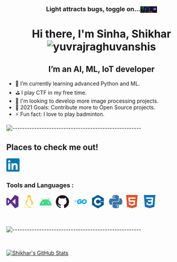 <h3 align="center" style="vertical-align:middle">Light attracts bugs, toggle on...<a href="https://github.com/settings/appearance" title="Click to toggle dark mode on."><img height="17.5" width="43.75" style="vertical-align:middle" src="https://raw.githubusercontent.com/Shikhar0708/Shikhar0708/main/icons/github_dark_alien.png" alt="dark toggle"/></a></h3> 

<h1 align="center"> Hi there, I'm Sinha, Shikhar <img src="https://komarev.com/ghpvc/?username=shikhar0708&color=008080&style=flat&label=Views" alt="yuvrajraghuvanshis" /> </h1>



<h2 align="center"> I’m an AI, ML, IoT developer </h2>

- 🌱 I’m currently learning advanced Python and ML.
- ⛳ I play CTF in my free time.
- 🎈 I'm looking to develop more image processing projects.
- 🥅 2021 Goals: Contribute more to Open Source projects.
- ⚡ Fun fact: I love to play badminton.

![-----------------------------------------------------](https://raw.githubusercontent.com/andreasbm/readme/master/assets/lines/colored.png)

## Places to check me out! 

[<img height="35" width="35" src="https://raw.githubusercontent.com/Shikhar0708/Shikhar0708/main/icons/linkedin.svg" alt="LinkedIn" />][linkedin] &nbsp;

### Tools and Languages :

[<img height="35" width="32" src="https://raw.githubusercontent.com/Shikhar0708/Shikhar0708/main/icons/visualstudio.svg" alt="Visual Studio"/>](# "Visual Studio") &nbsp;
[<img height="35" width="32" src="https://raw.githubusercontent.com/Shikhar0708/Shikhar0708/main/icons/linux.svg" alt="Linux" />](# "Kali Linux") &nbsp;
[<img height="35" width="32" src="https://raw.githubusercontent.com/Shikhar0708/Shikhar0708/main/icons/android.svg" alt="Android" />](# "Android OS") &nbsp;
[<img height="35" width="35" src="https://raw.githubusercontent.com/Shikhar0708/Shikhar0708/main/icons/github.svg" alt="GitHub" />](# "GitHub") &nbsp;
[<img height="35" width="35" src="https://raw.githubusercontent.com/Shikhar0708/Shikhar0708/main/icons/go.svg" alt="Go" />](# "Go") &nbsp;
[<img height="35" width="35" src="https://raw.githubusercontent.com/Shikhar0708/Shikhar0708/main/icons/cplusplus.svg" alt="C++" />](# "C++") &nbsp;
[<img height="35" width="35" src="https://raw.githubusercontent.com/Shikhar0708/Shikhar0708/main/icons/python.svg" alt="Python" />](# "Python")&nbsp;
[<img height="35" width="35" src="https://raw.githubusercontent.com/Shikhar0708/Shikhar0708/main/icons/html5.svg" alt="HTML5" />](# "HTML5") &nbsp;
[<img height="35" width="35" src="https://raw.githubusercontent.com/Shikhar0708/Shikhar0708/main/icons/css3.svg" alt="CSS 3" />](# "CSS3") &nbsp;


<br />

![-----------------------------------------------------](https://raw.githubusercontent.com/andreasbm/readme/master/assets/lines/colored.png)

<br />

[<img align="" alt="Shikhar's GitHub Stats" src="https://github-readme-stats.codestackr.vercel.app/api?username=shikhar0708&show_icons=true&hide_border=false&count_private=true&title_color=2aa889&icon_color=599cab&text_color=99d1ce&bg_color=0c1016" />](# "Some of my stats.")


[linkedin]: https://www.linkedin.com/in/shikhar-kant-sinha-2b9179197  "LinkedIn, judge my academics."
